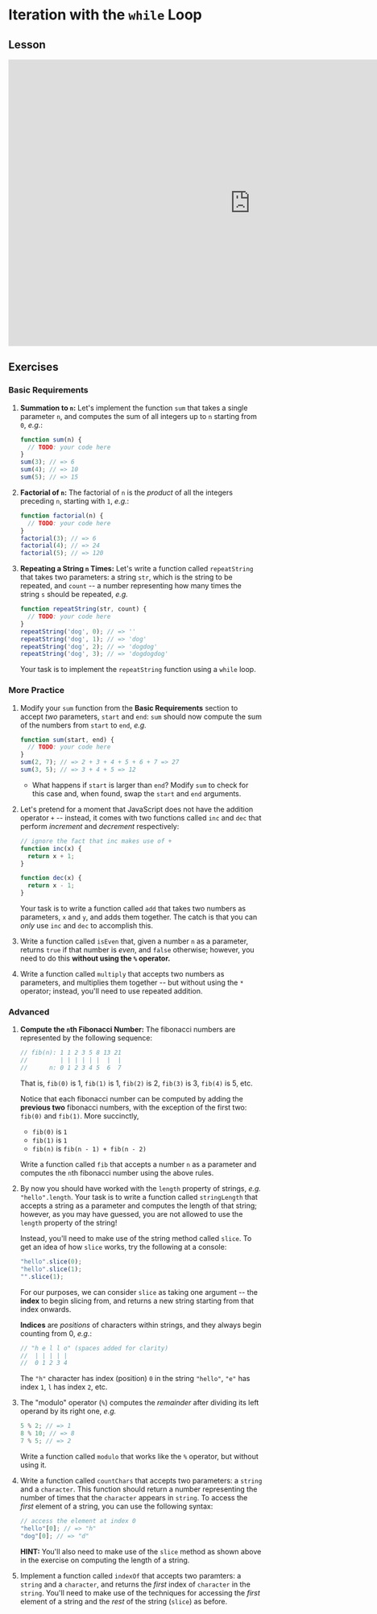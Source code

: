 # Iteration with the `while` Loop

## Lesson

<iframe src="https://docs.google.com/presentation/d/1U5PoyOCRJOeLWagTxRW2F-FoujmdL3pQq-DVo0KqOnI/embed?start=false&loop=false&delayms=3000" frameborder="0" width="960" height="569" allowfullscreen="true" mozallowfullscreen="true" webkitallowfullscreen="true"></iframe>

## Exercises

### Basic Requirements

1. **Summation to `n`:** Let's implement the function `sum` that takes a single
   parameter `n`, and computes the sum of all integers up to `n` starting from
   `0`, *e.g.*:

   ```js
   function sum(n) {
     // TODO: your code here
   }
   sum(3); // => 6
   sum(4); // => 10
   sum(5); // => 15
   ```

2. **Factorial of `n`:** The factorial of `n` is the *product* of all the
   integers preceding `n`, starting with `1`, *e.g.*:

   ```js
   function factorial(n) {
     // TODO: your code here
   }
   factorial(3); // => 6
   factorial(4); // => 24
   factorial(5); // => 120
   ```

3. **Repeating a String `n` Times:** Let's write a function called
   `repeatString` that takes two parameters: a string `str`, which is the string
   to be repeated, and `count` -- a number representing how many times the
   string `s` should be repeated, *e.g.*

   ```js
   function repeatString(str, count) {
     // TODO: your code here
   }
   repeatString('dog', 0); // => ''
   repeatString('dog', 1); // => 'dog'
   repeatString('dog', 2); // => 'dogdog'
   repeatString('dog', 3); // => 'dogdogdog'
   ```

   Your task is to implement the `repeatString` function using a `while` loop.

### More Practice

1. Modify your `sum` function from the **Basic Requirements** section to accept
   *two* parameters, `start` and `end`: `sum` should now compute the sum of the
   numbers from `start` to `end`, *e.g.*

   ```js
   function sum(start, end) {
     // TODO: your code here
   }
   sum(2, 7); // => 2 + 3 + 4 + 5 + 6 + 7 => 27
   sum(3, 5); // => 3 + 4 + 5 => 12
   ```

   + What happens if `start` is larger than `end`? Modify `sum` to check for this
     case and, when found, swap the `start` and `end` arguments.

2. Let's pretend for a moment that JavaScript does not have the addition
   operator `+` -- instead, it comes with two functions called `inc` and `dec`
   that perform *increment* and *decrement* respectively:

   ```js
   // ignore the fact that inc makes use of +
   function inc(x) {
     return x + 1;
   }

   function dec(x) {
     return x - 1;
   }
   ```

   Your task is to write a function called `add` that takes two numbers as
   parameters, `x` and `y`, and adds them together. The catch is that you can
   *only* use `inc` and `dec` to accomplish this.

3. Write a function called `isEven` that, given a number `n` as a parameter,
   returns `true` if that number is *even*, and `false` otherwise; however, you
   need to do this **without using the `%` operator.**

4. Write a function called `multiply` that accepts two numbers as parameters,
   and multiplies them together -- but without using the `*` operator; instead,
   you'll need to use repeated addition.

### Advanced

1. **Compute the `n`th Fibonacci Number:** The fibonacci numbers are represented by the
   following sequence:

   ```js
   // fib(n): 1 1 2 3 5 8 13 21
   //         | | | | | |  |  |
   //      n: 0 1 2 3 4 5  6  7
   ```

   That is, `fib(0)` is 1, `fib(1)` is 1, `fib(2)` is 2, `fib(3)` is 3, `fib(4)`
   is 5, etc.

   Notice that each fibonacci number can be computed by adding the **previous
   two** fibonacci numbers, with the exception of the first two: `fib(0)` and
   `fib(1)`. More succinctly,

   + `fib(0)` is `1`
   + `fib(1)` is `1`
   + `fib(n)` is `fib(n - 1) + fib(n - 2)`

   Write a function called `fib` that accepts a number `n` as a parameter and
   computes the `n`th fibonacci number using the above rules.

2. By now you should have worked with the `length` property of strings, *e.g.*
   `"hello".length`. Your task is to write a function called `stringLength` that
   accepts a string as a parameter and computes the length of that string;
   however, as you may have guessed, you are not allowed to use the `length`
   property of the string!

   Instead, you'll need to make use of the string method called `slice`. To
   get an idea of how `slice` works, try the following at a console:

   ```js
   "hello".slice(0);
   "hello".slice(1);
   "".slice(1);
   ```

   For our purposes, we can consider `slice` as taking one argument -- the
   **index** to begin slicing from, and returns a new string starting from that
   index onwards.

   **Indices** are *positions* of characters within strings, and they always
   begin counting from 0, *e.g.*:

   ```js
   // "h e l l o" (spaces added for clarity)
   //  | | | | |
   //  0 1 2 3 4
   ```

   The `"h"` character has index (position) `0` in the string `"hello"`, `"e"`
   has index `1`, `l` has index `2`, etc.

3. The "modulo" operator (`%`) computes the *remainder* after dividing its left
   operand by its right one, *e.g.*

   ```js
   5 % 2; // => 1
   8 % 10; // => 8
   7 % 5; // => 2
   ```

   Write a function called `modulo` that works like the `%` operator, but
   without using it.

4. Write a function called `countChars` that accepts two parameters: a `string`
   and a `character`. This function should return a number representing the
   number of times that the `character` appears in `string`. To access the
   *first* element of a string, you can use the following syntax:

   ```js
   // access the element at index 0
   "hello"[0]; // => "h"
   "dog"[0]; // => "d"
   ```

   **HINT:** You'll also need to make use of the `slice` method as shown above
   in the exercise on computing the length of a string.

5. Implement a function called `indexOf` that accepts two paramters: a `string`
   and a `character`, and returns the *first* index of `character` in the
   `string`. You'll need to make use of the techniques for accessing the *first*
   element of a string and the *rest* of the string (`slice`) as before.
